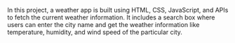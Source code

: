 In this project, a weather app is built using HTML, CSS, JavaScript, and APIs to fetch the current
weather information. It includes a search box where users can enter the city name and get the weather
information like temperature, humidity, and wind speed of the particular city.
